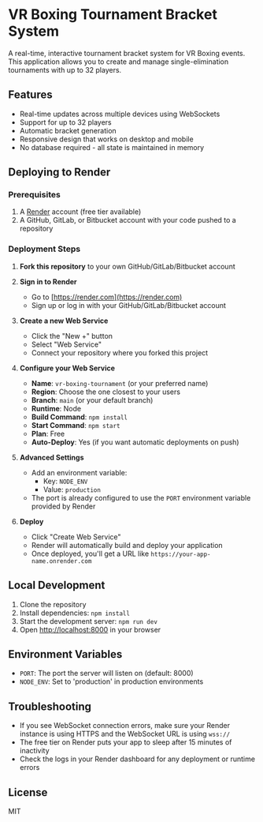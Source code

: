# VR Boxing Tournament Bracket System

A real-time, interactive tournament bracket system for VR Boxing events. This application allows you to create and manage single-elimination tournaments with up to 32 players.

## Features

- Real-time updates across multiple devices using WebSockets
- Support for up to 32 players
- Automatic bracket generation
- Responsive design that works on desktop and mobile
- No database required - all state is maintained in memory

## Deploying to Render

### Prerequisites

1. A [Render](https://render.com) account (free tier available)
2. A GitHub, GitLab, or Bitbucket account with your code pushed to a repository

### Deployment Steps

1. **Fork this repository** to your own GitHub/GitLab/Bitbucket account

2. **Sign in to Render**
   - Go to [https://render.com](https://render.com)
   - Sign up or log in with your GitHub/GitLab/Bitbucket account

3. **Create a new Web Service**
   - Click the "New +" button
   - Select "Web Service"
   - Connect your repository where you forked this project

4. **Configure your Web Service**
   - **Name**: `vr-boxing-tournament` (or your preferred name)
   - **Region**: Choose the one closest to your users
   - **Branch**: `main` (or your default branch)
   - **Runtime**: Node
   - **Build Command**: `npm install`
   - **Start Command**: `npm start`
   - **Plan**: Free
   - **Auto-Deploy**: Yes (if you want automatic deployments on push)

5. **Advanced Settings**
   - Add an environment variable:
     - Key: `NODE_ENV`
     - Value: `production`
   - The port is already configured to use the `PORT` environment variable provided by Render

6. **Deploy**
   - Click "Create Web Service"
   - Render will automatically build and deploy your application
   - Once deployed, you'll get a URL like `https://your-app-name.onrender.com`

## Local Development

1. Clone the repository
2. Install dependencies: `npm install`
3. Start the development server: `npm run dev`
4. Open [http://localhost:8000](http://localhost:8000) in your browser

## Environment Variables

- `PORT`: The port the server will listen on (default: 8000)
- `NODE_ENV`: Set to 'production' in production environments

## Troubleshooting

- If you see WebSocket connection errors, make sure your Render instance is using HTTPS and the WebSocket URL is using `wss://`
- The free tier on Render puts your app to sleep after 15 minutes of inactivity
- Check the logs in your Render dashboard for any deployment or runtime errors

## License

MIT
